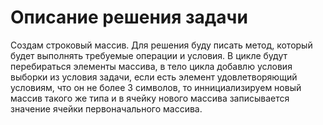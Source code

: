 # Описание решения задачи

Создам строковый массив. Для решения буду писать метод, который будет выполнять требуемые операции и условия. В цикле будут перебираться элементы массива, в тело цикла добавлю условия выборки из условия задачи, если есть элемент удовлетворяющий условиям, что он не более 3 символов, то иннициализируем новый массив такого же типа и в ячейку нового массива записывается значение ячейки первоначального массива.
